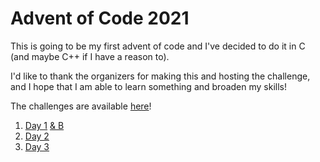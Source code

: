 # Advent of Code 2021

This is going to be my first advent of code and I've decided to do it in C (and maybe C++ if I have a reason to).

I'd like to thank the organizers for making this and hosting the challenge, and I hope that I am able to learn something and broaden my skills!

The challenges are available [here](https://adventofcode.com/2021/)!

1. [Day 1](./Day%201%20A/README.md) [& B](./Day%201%20B/README.md)
2. [Day 2](./Day%202/README.md)
3. [Day 3](./Day%203/README.md)
